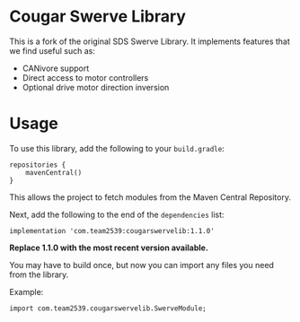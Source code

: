 # Cougar Swerve Library

This is a fork of the original SDS Swerve Library. It implements features that we find useful such as:

- CANivore support
- Direct access to motor controllers
- Optional drive motor direction inversion

# Usage

To use this library, add the following to your `build.gradle`:

```
repositories {
    mavenCentral()
}
```

This allows the project to fetch modules from the Maven Central Repository.

Next, add the following to the end of the `dependencies` list:

```
implementation 'com.team2539:cougarswervelib:1.1.0'
```

**Replace 1.1.0 with the most recent version available.**

You may have to build once, but now you can import any files you need from the library.

Example:

```
import com.team2539.cougarswervelib.SwerveModule;
```